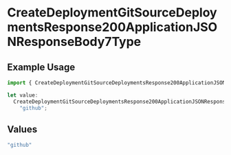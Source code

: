 # CreateDeploymentGitSourceDeploymentsResponse200ApplicationJSONResponseBody7Type

## Example Usage

```typescript
import { CreateDeploymentGitSourceDeploymentsResponse200ApplicationJSONResponseBody7Type } from "@vercel/sdk/models/createdeploymentop.js";

let value:
  CreateDeploymentGitSourceDeploymentsResponse200ApplicationJSONResponseBody7Type =
    "github";
```

## Values

```typescript
"github"
```